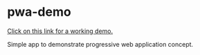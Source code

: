 # pwa-demo
[Click on this link for a working demo.](https://rizwanpasha.github.io/pwa_demo/)

Simple app to demonstrate progressive web application concept.
